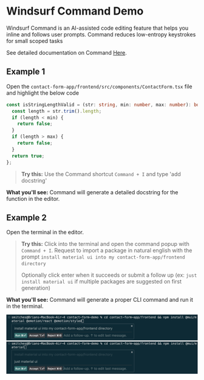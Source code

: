 # Windsurf Command Demo
Windsurf Command is an AI-assisted code editing feature that helps you inline and follows user prompts. Command reduces low-entropy keystrokes for small scoped tasks

See detailed documentation on Command [Here](https://docs.windsurf.com/command/windsurf-overview).

## Example 1
Open the `contact-form-app/frontend/src/components/ContactForm.tsx` file and highlight the below code
```typescript
const isStringLengthValid = (str: string, min: number, max: number): boolean => {
  const length = str.trim().length;
  if (length < min) {
    return false;
  }
  if (length > max) {
    return false;
  }
  return true;
};
```
> **Try this:**
> Use the Command shortcut `Command + I` and type 'add docstring'

**What you'll see:** Command will generate a detailed docstring for the function in the editor.

## Example 2
Open the terminal in the editor.

> **Try this:**
> Click into the terminal and open the command popup with `Command + I`.
> Request to import a package in natural english with the prompt `install material ui into my contact-form-app/frontend directory`
> 
>Optionally click enter when it succeeds or submit a follow up (ex: `just install material ui` if multiple packages are suggested on first generation)

**What you'll see:** Command will generate a proper CLI command and run it in the terminal.

![Command Terminal 1](./assets/command-terminal-1.png)
![Command Terminal 2](./assets/command-terminal-2.png)

